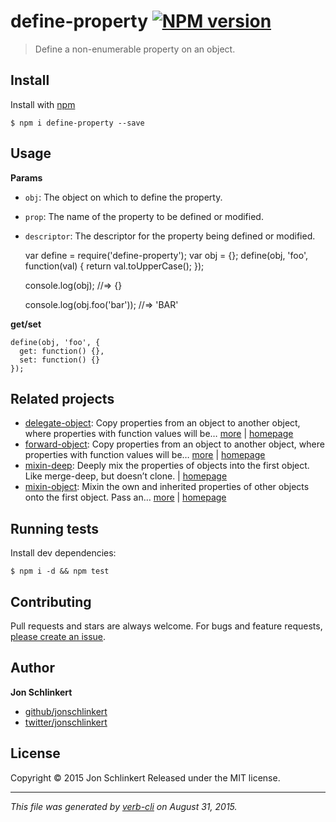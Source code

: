 define-property [![NPM version](https://badge.fury.io/js/define-property.svg)](http://badge.fury.io/js/define-property)
=======================================================================================================================

> Define a non-enumerable property on an object.

Install
-------

Install with [npm](https://www.npmjs.com/)

    $ npm i define-property --save

Usage
-----

**Params**

-   `obj`: The object on which to define the property.
-   `prop`: The name of the property to be defined or modified.
-   `descriptor`: The descriptor for the property being defined or modified.

    var define = require('define-property');
    var obj = {};
    define(obj, 'foo', function(val) {
      return val.toUpperCase();
    });

    console.log(obj);
    //=> {}

    console.log(obj.foo('bar'));
    //=> 'BAR'

**get/set**

    define(obj, 'foo', {
      get: function() {},
      set: function() {}
    });

Related projects
----------------

-   [delegate-object](https://www.npmjs.com/package/delegate-object): Copy properties from an object to another object, where properties with function values will be… [more](https://www.npmjs.com/package/delegate-object) | [homepage](https://github.com/doowb/delegate-object)
-   [forward-object](https://www.npmjs.com/package/forward-object): Copy properties from an object to another object, where properties with function values will be… [more](https://www.npmjs.com/package/forward-object) | [homepage](https://github.com/doowb/forward-object)
-   [mixin-deep](https://www.npmjs.com/package/mixin-deep): Deeply mix the properties of objects into the first object. Like merge-deep, but doesn’t clone. | [homepage](https://github.com/jonschlinkert/mixin-deep)
-   [mixin-object](https://www.npmjs.com/package/mixin-object): Mixin the own and inherited properties of other objects onto the first object. Pass an… [more](https://www.npmjs.com/package/mixin-object) | [homepage](https://github.com/jonschlinkert/mixin-object)

Running tests
-------------

Install dev dependencies:

    $ npm i -d && npm test

Contributing
------------

Pull requests and stars are always welcome. For bugs and feature requests, [please create an issue](https://github.com/jonschlinkert/define-property/issues/new).

Author
------

**Jon Schlinkert**

-   [github/jonschlinkert](https://github.com/jonschlinkert)
-   [twitter/jonschlinkert](http://twitter.com/jonschlinkert)

License
-------

Copyright © 2015 Jon Schlinkert Released under the MIT license.

------------------------------------------------------------------------

*This file was generated by [verb-cli](https://github.com/assemble/verb-cli) on August 31, 2015.*
